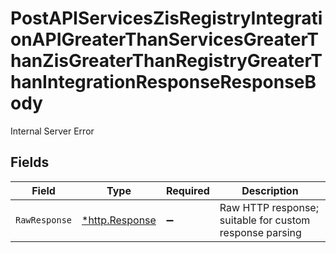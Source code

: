 # PostAPIServicesZisRegistryIntegrationAPIGreaterThanServicesGreaterThanZisGreaterThanRegistryGreaterThanIntegrationResponseResponseBody

Internal Server Error


## Fields

| Field                                                   | Type                                                    | Required                                                | Description                                             |
| ------------------------------------------------------- | ------------------------------------------------------- | ------------------------------------------------------- | ------------------------------------------------------- |
| `RawResponse`                                           | [*http.Response](https://pkg.go.dev/net/http#Response)  | :heavy_minus_sign:                                      | Raw HTTP response; suitable for custom response parsing |